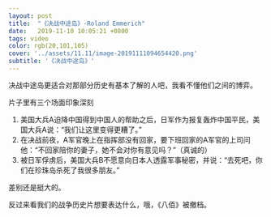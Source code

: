 ```yaml
---
layout: post
title:  "《决战中途岛》-Roland Emmerich"
date:   2019-11-10 10:05:21 +0800
tags: video
color: rgb(20,101,105)
cover: '../assets/11.11/image-20191111094654420.png'
subtitle: '《决战中途岛》'
---
```


决战中途岛更适合对那部分历史有基本了解的人吧，我看不懂他们之间的博弈。

片子里有三个场面印象深刻

1. 美国大兵A迫降中国得到中国人的帮助之后，日军作为报复轰炸中国平民，美国大兵A说：“我们让这里变得更糟了。”
2. 在决战前夜，A军官晚上在指挥部没有回家，要下班回家的A军官的上司问他：“不回家陪你的妻子，她不会对你有意见吗？”（真诚的）
3. 被日军俘虏后，美国大兵B不愿意向日本人透露军事秘密，并说：“去死吧，你们在珍珠岛杀死了我很多朋友。”

差别还是挺大的。

反过来看我们的战争历史片想要表达什么，哦，《八佰》被撤档。